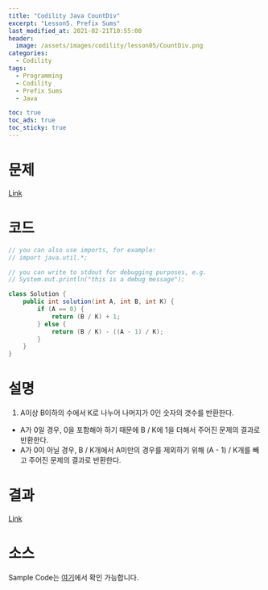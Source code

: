 ```yaml
---
title: "Codility Java CountDiv"
excerpt: "Lesson5. Prefix Sums"
last_modified_at: 2021-02-21T10:55:00
header:
  image: /assets/images/codility/lesson05/CountDiv.png
categories:
  - Codility
tags:
  - Programming
  - Codility
  - Prefix Sums
  - Java

toc: true
toc_ads: true
toc_sticky: true
---
```

# 문제
[Link](https://app.codility.com/programmers/lessons/5-prefix_sums/count_div/)

# 코드
```java
// you can also use imports, for example:
// import java.util.*;

// you can write to stdout for debugging purposes, e.g.
// System.out.println("this is a debug message");

class Solution {
    public int solution(int A, int B, int K) {
        if (A == 0) {
            return (B / K) + 1;
        } else {
            return (B / K) - ((A - 1) / K);
        }
    }
}
```

# 설명
1. A이상 B이하의 수에서 K로 나누어 나머지가 0인 숫자의 갯수를 반환한다.
- A가 0일 경우, 0을 포함해야 하기 때문에 B / K에 1을 더해서 주어진 문제의 결과로 반환한다.
- A가 0이 아닐 경우, B / K개에서 A미만의 경우를 제외하기 위해 (A - 1) / K개를 빼고 주어진 문제의 결과로 반환한다.

# 결과
[Link](https://app.codility.com/demo/results/trainingSC57UB-3PR/)

# 소스
Sample Code는 [여기](https://github.com/GracefulSoul/codility/blob/master/src/main/java/gracefulsoul/lesson05/CountDiv.java)에서 확인 가능합니다.